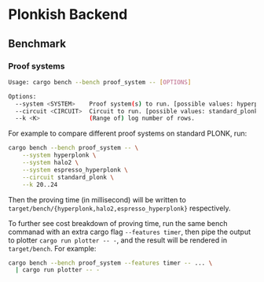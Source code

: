 # Plonkish Backend

## Benchmark

### Proof systems

```sh
Usage: cargo bench --bench proof_system -- [OPTIONS]

Options:
  --system <SYSTEM>    Proof system(s) to run. [possible values: hyperplonk, halo2, espresso_hyperplonk]
  --circuit <CIRCUIT>  Circuit to run. [possible values: standard_plonk, aggregation]
  --k <K>              (Range of) log number of rows.
```

For example to compare different proof systems on standard PLONK, run:

```sh
cargo bench --bench proof_system -- \
    --system hyperplonk \
    --system halo2 \
    --system espresso_hyperplonk \
    --circuit standard_plonk \
    --k 20..24
```

Then the proving time (in millisecond) will be written to `target/bench/{hyperplonk,halo2,espresso_hyperplonk}` respectively.

To further see cost breakdown of proving time, run the same bench commanad with an extra cargo flag `--features timer`, then pipe the output to plotter `cargo run plotter -- -`, and the result will be rendered in `target/bench`. For example:

```sh
cargo bench --bench proof_system --features timer -- ... \
  | cargo run plotter -- -
```
